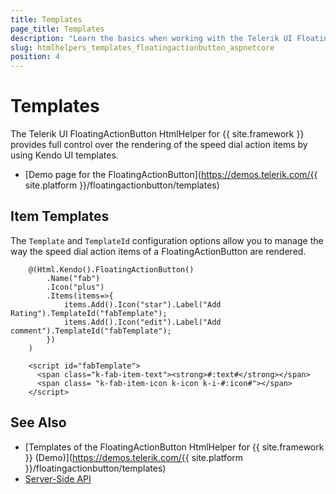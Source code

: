 ```yaml
---
title: Templates
page_title: Templates
description: "Learn the basics when working with the Telerik UI FloatingActionButton HtmlHelper for {{ site.framework }}."
slug: htmlhelpers_templates_floatingactionbutton_aspnetcore
position: 4
---
```


# Templates

The Telerik UI FloatingActionButton HtmlHelper for {{ site.framework }} provides full control over the rendering of the speed dial action items by using Kendo UI templates.

* [Demo page for the FloatingActionButton](https://demos.telerik.com/{{ site.platform }}/floatingactionbutton/templates)

## Item Templates

The `Template` and `TemplateId` configuration options allow you to manage the way the speed dial action items of a FloatingActionButton are rendered.

```Razor
    @(Html.Kendo().FloatingActionButton()
        .Name("fab")
        .Icon("plus")
        .Items(items=>{
            items.Add().Icon("star").Label("Add Rating").TemplateId("fabTemplate");
            items.Add().Icon("edit").Label("Add comment").TemplateId("fabTemplate");
        })
    )

    <script id="fabTemplate">
      <span class="k-fab-item-text"><strong>#:text#</strong></span>
      <span class= "k-fab-item-icon k-icon k-i-#:icon#"></span>
    </script>
```

## See Also

* [Templates of the FloatingActionButton HtmlHelper for {{ site.framework }} (Demo)](https://demos.telerik.com/{{ site.platform }}/floatingactionbutton/templates)
* [Server-Side API](/api/floatingactionbutton)
